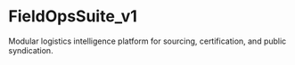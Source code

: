 # FieldOpsSuite_v1
Modular logistics intelligence platform for sourcing, certification, and public syndication.
